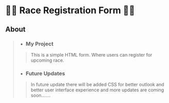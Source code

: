 # 🏃‍♀️ Race Registration Form 🏃‍♂️

## About 
>+ ### My Project 
>>This is a simple HTML form. Where users can register for upcoming race.
>+ ###  Future Updates 
>> In future update there will be added CSS for better outlook and better user interface experience and more updates are coming soon…….
